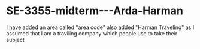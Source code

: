 # SE-3355-midterm---Arda-Harman

I have added an area called "area code" also added "Harman Traveling" as I assumed that I am a traviling company which people use to take their subject
